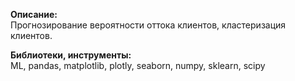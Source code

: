 **Описание:** \
Прогнозирование вероятности оттока клиентов, кластеризация клиентов.

**Библиотеки, инструменты:** \
ML, pandas, matplotlib, plotly, seaborn, numpy, sklearn, scipy
